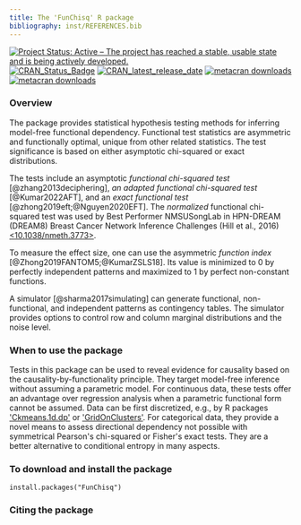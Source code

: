 ```yaml
---
title: The 'FunChisq' R package
bibliography: inst/REFERENCES.bib
---
```

[![Project Status: Active – The project has reached a stable, usable state and is being actively developed.](https://www.repostatus.org/badges/latest/active.svg)](https://www.repostatus.org/#active)
[![CRAN_Status_Badge](https://www.r-pkg.org/badges/version/FunChisq)](https://cran.r-project.org/package=FunChisq)
[![CRAN_latest_release_date](https://www.r-pkg.org/badges/last-release/FunChisq)](https://cran.r-project.org/package=FunChisq)
[![metacran downloads](https://cranlogs.r-pkg.org/badges/FunChisq)](https://cran.r-project.org/package=FunChisq)
[![metacran downloads](https://cranlogs.r-pkg.org/badges/grand-total/FunChisq)](https://cran.r-project.org/package=FunChisq)



### Overview

The package provides statistical hypothesis testing methods for inferring model-free functional dependency. Functional test statistics are asymmetric and functionally optimal, unique from other related statistics. The test significance is based on either asymptotic chi-squared or exact distributions.

The tests include an asymptotic *functional chi-squared test* [@zhang2013deciphering], *an adapted functional chi-squared test* [@Kumar2022AFT], and an *exact functional test* [@zhong2019eft;@Nguyen2020EFT]. The *normalized* functional chi-squared test was used by Best Performer NMSUSongLab in HPN-DREAM (DREAM8) Breast Cancer Network Inference Challenges (Hill et al., 2016) [<10.1038/nmeth.3773>](https://doi.org/10.1038/nmeth.3773). 

To measure the effect size, one can use the asymmetric *function index* [@Zhong2019FANTOM5;@KumarZSLS18]. Its value is minimized to 0 by perfectly independent patterns and maximized to 1 by perfect non-constant functions.

A simulator [@sharma2017simulating] can generate functional, non-functional, and independent patterns as contingency tables. The simulator provides options to control row and column marginal distributions and the noise level.

### When to use the package

Tests in this package can be used to reveal evidence for causality based on the causality-by-functionality principle. They target model-free inference without assuming a parametric model. For continuous data, these tests offer an advantage over regression analysis when a parametric functional form cannot be assumed. Data can be first discretized, e.g., by R packages ['Ckmeans.1d.dp'](https://cran.r-project.org/package=Ckmeans.1d.dp) or ['GridOnClusters'](https://cran.r-project.org/package=GridOnClusters). For categorical data, they provide a novel means to assess directional dependency not possible with symmetrical Pearson's chi-squared or Fisher's exact tests. They are a better alternative to conditional entropy in many aspects.

### To download and install the package

```{r}
install.packages("FunChisq")
```

### Citing the package


